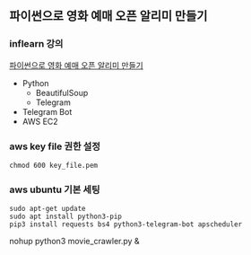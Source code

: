 ## 파이썬으로 영화 예매 오픈 알리미 만들기

### inflearn 강의
[파이썬으로 영화 예매 오픈 알리미 만들기](https://www.inflearn.com/course/영화예매-파이썬#)
  - Python
    * BeautifulSoup
    * Telegram
  - Telegram Bot
  - AWS EC2

### aws key file 권한 설정
```
chmod 600 key_file.pem
```

### aws ubuntu 기본 세팅
```
sudo apt-get update
sudo apt install python3-pip
pip3 install requests bs4 python3-telegram-bot apscheduler
```


nohup python3 movie_crawler.py &